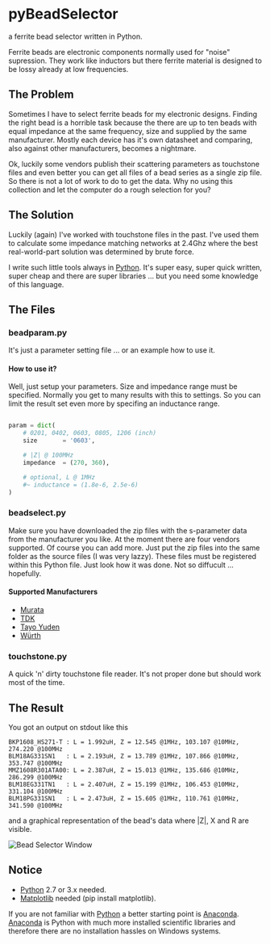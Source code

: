 pyBeadSelector
==============
a ferrite bead selector written in Python.

Ferrite beads are electronic components normally used for "noise" supression.
They work like inductors but there ferrite material is designed to be
lossy already at low frequencies.

The Problem
-----------
Sometimes I have to select ferrite beads for my electronic designs. Finding the right bead is a horrible task because the there are up to ten beads with equal impedance at the same frequency, size and supplied by the same manufacturer. Mostly each device has it's own datasheet and comparing, also against other manufacturers, becomes a nightmare.

Ok, luckily some vendors publish their scattering parameters as touchstone files
and even better you can get all files of a bead series as a single zip file. So there is not a lot of work to do to get the data. Why no using this collection and let the computer do a rough selection for you?


The Solution
------------
Luckily (again) I've worked with touchstone files in the past. I've used them to calculate some impedance matching networks at 2.4Ghz where the best real-world-part solution was determined by brute force.

I write such little tools always in [Python]. It's super easy, super quick written, super cheap and there are super libraries ... but you need some knowledge of this language.


The Files
---------
### beadparam.py
It's just a parameter setting file ... or an example how to use it.
#### How to use it?
Well, just setup your parameters. Size and impedance range must be specified.
Normally you get to many results with this to settings. So you can limit the result set even more by specifing an inductance range.

```python

param = dict(
    # 0201, 0402, 0603, 0805, 1206 (inch)
    size       = '0603',

    # |Z| @ 100MHz
    impedance  = (270, 360),

    # optional, L @ 1MHz
    #~ inductance = (1.8e-6, 2.5e-6)
)

```

### beadselect.py
Make sure you have downloaded the zip files with the s-parameter data from the manufacturer you like. At the moment there are four vendors supported. Of course you can add more. Just put the zip files into the same folder as the source files (I was very lazzy). These files must be registered within this Python file. Just look how it was done. Not so diffucult ... hopefully.

#### Supported Manufacturers
- [Murata]
- [TDK]
- [Tayo Yuden]
- [Würth]


### touchstone.py
A quick 'n' dirty touchstone file reader.
It's not proper done but should work most of the time.

The Result
----------
You got an output on stdout like this

```
BKP1608_HS271-T : L = 1.992uH, Z = 12.545 @1MHz, 103.107 @10MHz, 274.220 @100MHz
BLM18AG331SN1   : L = 2.193uH, Z = 13.789 @1MHz, 107.866 @10MHz, 353.747 @100MHz
MMZ1608R301ATA00: L = 2.387uH, Z = 15.013 @1MHz, 135.686 @10MHz, 286.299 @100MHz
BLM18EG331TN1   : L = 2.407uH, Z = 15.199 @1MHz, 106.453 @10MHz, 331.104 @100MHz
BLM18PG331SN1   : L = 2.473uH, Z = 15.605 @1MHz, 110.761 @10MHz, 341.590 @100MHz
```

and a graphical representation of the bead's data where |Z|, X and R are visible.

![Bead Selector Window][pyBeadSelector.png]


Notice
------
- [Python] 2.7 or 3.x needed.
- [Matplotlib] needed (pip install matplotlib).

If you are not familiar with [Python] a better starting point is [Anaconda].
[Anaconda] is Python with much more installed scientific libraries and therefore there are no installation hassles on Windows systems.


[Murata]: http://www.murata.com/en-us/tool/sparameter/ferritebead/
[TDK]: https://product.tdk.com/info/en/technicalsupport/tvcl/general/beads.html
[Tayo Yuden]: http://www.yuden.co.jp/ut/product/support/pdf_spice_spara/
[Würth]: http://www.we-online.de/web/de/electronic_components/toolbox_pbs/S_Parameter_1.php
[Python]: http://www.python.org
[Matplotlib]: http://matplotlib.org/
[Anaconda]: https://www.continuum.io

[pyBeadSelector.png]: https://github.com/kungpfui/pyBeadSelector/blob/master/images/pyBeadSelector.png "Bead Selector Window"
